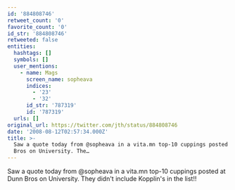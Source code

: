 ```yaml
---
id: '884808746'
retweet_count: '0'
favorite_count: '0'
id_str: '884808746'
retweeted: false
entities:
  hashtags: []
  symbols: []
  user_mentions:
    - name: Mags
      screen_name: sopheava
      indices:
        - '23'
        - '32'
      id_str: '787319'
      id: '787319'
  urls: []
original_url: https://twitter.com/jth/status/884808746
date: '2008-08-12T02:57:34.000Z'
title: >-
  Saw a quote today from @sopheava in a vita.mn top-10 cuppings posted at Dunn
  Bros on University. The…
---
```


Saw a quote today from @sopheava in a vita.mn top-10 cuppings posted at Dunn Bros on University. They didn't include Kopplin's in the list!!